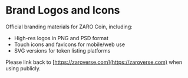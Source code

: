 # Brand Logos and Icons

Official branding materials for ZARO Coin, including:

- High-res logos in PNG and PSD format
- Touch icons and favicons for mobile/web use
- SVG versions for token listing platforms

Please link back to [https://zaroverse.com](https://zaroverse.com) when using publicly.
